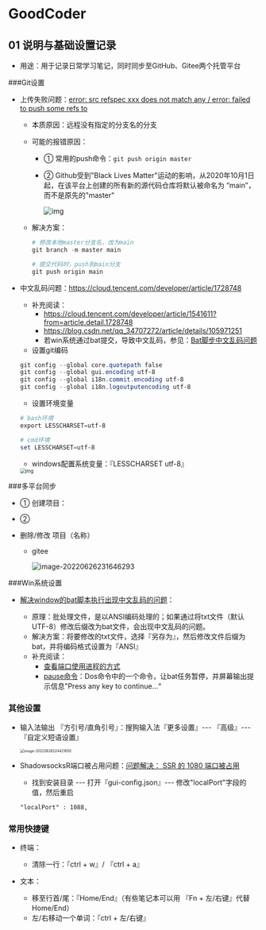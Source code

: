 # GoodCoder

## 01 说明与基础设置记录

- 用途：用于记录日常学习笔记，同时同步至GitHub、Gitee两个托管平台



###Git设置

- 上传失败问题：[error: src refspec xxx does not match any / error: failed to push some refs to](https://blog.csdn.net/u014361280/article/details/109703556)

  - 本质原因：远程没有指定的分支名的分支

  - 可能的报错原因：

    - ① 常用的push命令：`git push origin master`

    - ②  Github受到"Black Lives Matter"运动的影响，从2020年10月1日起，在该平台上创建的所有新的源代码仓库将默认被命名为 “main”，而不是原先的"master"

      ![img](https://mdpic01-1306646166.cos.ap-shanghai.myqcloud.com/mdPic/watermark,type_ZmFuZ3poZW5naGVpdGk,shadow_10,text_aHR0cHM6Ly9ibG9nLmNzZG4ubmV0L3UwMTQzNjEyODA=,size_16,color_FFFFFF,t_70.png)

  - 解决方案：

    ```powershell
    # 修改本地master分支名，改为main
    git branch -m master main
    
    # 提交代码时，push到main分支
    git push origin main
    ```

    

- 中文乱码问题：https://cloud.tencent.com/developer/article/1728748

  - 补充阅读：
    - https://cloud.tencent.com/developer/article/1541611?from=article.detail.1728748
    - https://blog.csdn.net/qq_34707272/article/details/105971251
    - 若win系统通过bat提交，导致中文乱码，参见：[Bat脚步中文乱码问题](#Win系统设置)
  - 设置git编码

  ```powershell
  git config --global core.quotepath false 
  git config --global gui.encoding utf-8
  git config --global i18n.commit.encoding utf-8 
  git config --global i18n.logoutputencoding utf-8 
  ```

  - 设置环境变量

  ```powershell
  # bash环境
  export LESSCHARSET=utf-8
  
  # cmd环境
  set LESSCHARSET=utf-8
  ```

  - windows配置系统变量：『LESSCHARSET utf-8』

  <img src="https://mdpic01-1306646166.cos.ap-shanghai.myqcloud.com/mdPic/s7cg69bd3y.png" alt="img" style="zoom:67%;" />



###多平台同步

- ① 创建项目：

- ② 

- 删除/修改 项目（名称）

  - gitee

    ![image-20220626231646293](https://mdpic01-1306646166.cos.ap-shanghai.myqcloud.com/mdPic/image-20220626231646293.png)



###Win系统设置

- [解决window的bat脚本执行出现中文乱码的问题](https://www.cnblogs.com/onelikeone/p/11965839.html)：

  - 原理：批处理文件，是以ANSI编码处理的；如果通过将txt文件（默认UTF-8）修改后缀改为bat文件，会出现中文乱码的问题。
  - 解决方案：将要修改的txt文件，选择『另存为』，然后修改文件后缀为bat，并将编码格式设置为『ANSI』
  - 补充阅读：
    - [查看端口使用进程的方式](https://blog.csdn.net/weixin_45640009/article/details/120815019)
    - [pause命令](https://blog.csdn.net/baidu_35761016/article/details/53018176)：Dos命令中的一个命令，让bat任务暂停，并屏幕输出提示信息"Press any key to continue...“ 

  

  

  

### 其他设置

- 输入法输出 『方引号/直角引号』：搜狗输入法『更多设置』--- 『高级』--- 『自定义短语设置』

  <img src="https://mdpic01-1306646166.cos.ap-shanghai.myqcloud.com/mdPic/image-20220626224421650.png" alt="image-20220626224421650" style="zoom: 50%;" />

- ShadowsocksR端口被占用问题：[问题解决： SSR 的 1080 端口被占用](https://blog.csdn.net/longintchar/article/details/99005409?spm=1001.2101.3001.6661.1&utm_medium=distribute.pc_relevant_t0.none-task-blog-2%7Edefault%7ECTRLIST%7Edefault-1-99005409-blog-120815019.pc_relevant_multi_platform_whitelistv1&depth_1-utm_source=distribute.pc_relevant_t0.none-task-blog-2%7Edefault%7ECTRLIST%7Edefault-1-99005409-blog-120815019.pc_relevant_multi_platform_whitelistv1&utm_relevant_index=1)

  - 找到安装目录 --- 打开『gui-config.json』--- 修改"localPort"字段的值，然后重启

  ```
  "localPort" : 1088,
  ```



### 常用快捷键

- 终端：
  - 清除一行：『ctrl + w』/ 『ctrl + a』

- 文本：
  - 移至行首/尾：『Home/End』（有些笔记本可以用 『Fn + 左/右键』代替 Home/End）
  - 左/右移动一个单词：『ctrl + 左/右键』
